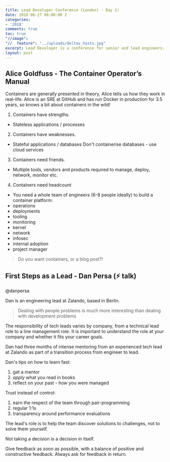 ```yaml
---
title: Lead Developer Conference (London) - Day 1!
date: 2018-06-27 00:00:00 Z
categories:
- '2018'
comments: true
toc: true
"//image": 
"//  feature": "../uploads/deltav_hosts.jpg"
excerpt: Lead Developer is a conference for senior and lead engineers.
layout: post
---
```


## Alice Goldfuss - The Container Operator’s Manual

Containers are generally presented in theory, Alice tells us how they work in real-life. Alice is an SRE at GitHub and has run Docker in production for 3.5 years, so knows a bit about containers in the wild!

1) Containers have strengths.

 - Stateless applications / processes

2) Containers have weaknesses.

 - Stateful applications / databases
Don't containerise databases - use cloud services

3) Containers need friends.

 - Multiple tools, vendors and products required to manage, deploy, network, monitor etc.

4) Containers need headcount

 - You need a whole team of engineers (6-8 people ideally) to build a container platform:
  - operations
  - deployments
  - tooling
  - monitoring
  - kernel
  - network
  - infosec
  - internal adoption
  - project manager

> Do you want containers, or a blog post?!

## First Steps as a Lead - Dan Persa (⚡️ talk)

@danpersa

Dan is an engineering lead at Zalando, based in Berlin.

> Dealing with people problems is much more interesting than dealing with development problems

The responsibility of tech leads varies by company, from a technical lead role to a line management role. It is important to understand the role at your company and whether it fits your career goals.

Dan had three months of intense mentoring from an experienced tech lead at Zalando as part of a transition process from engineer to lead.

Dan's tips on how to learn fast:
 
 1) get a mentor
 2) _apply_ what you read in books
 3) reflect on your past - how you were managed

Trust instead of control:

 1) earn the respect of the team through pair-programming
 2) regular 1:1s
 3) transparency around performance evaluations

The lead's role is to help the team discover solutions to challenges, not to solve them yourself.

Not taking a decision is a decision in itself.

Give feedback as soon as possible, with a balance of positive and constructive feedback. Always ask for feedback in return.